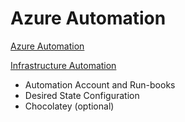 # Azure Automation

[Azure Automation](https://docs.microsoft.com/en-us/azure/automation/automation-intro)

[Infrastructure Automation](https://docs.microsoft.com/en-us/azure/virtual-machines/windows/infrastructure-automation)

- Automation Account and Run-books
- Desired State Configuration
- Chocolatey (optional)
